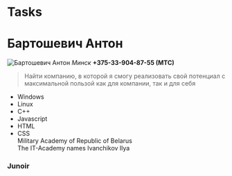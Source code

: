 # Tasks
# Бартошевич Антон
![Бартошевич Антон](C:\Users\Антон\Desktop\Projects\img-1.jpg)
*Минск* **+375-33-904-87-55 (МТС)**
>Найти компанию, в которой я смогу реализовать свой потенциал с максимальной пользой как для компании, так и для себя
- Windows
- Linux
- C++
- Javascript
- HTML
- CSS  
Military Academy of Republic of Belarus  
The IT-Academy names Ivanchikov Ilya
### Junoir
